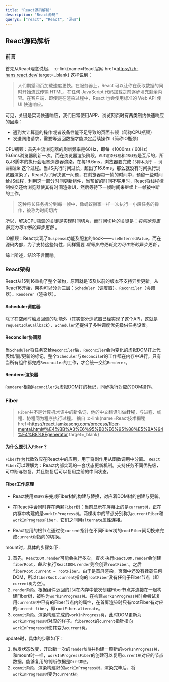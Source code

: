```yaml
---
title: "React源码解析"
description: "React源码"
querys: ["react", "React", "源码"]
---
```


## React源码解析

### 前言

首先从React理念说起， :c-link{name=React官网 href=https://zh-hans.react.dev/ target=\_blank} 这样说到：

> 人们期望网页加载速度更快。在服务器上，React 可以让你在获取数据的同时开始流式传输 HTML，在任何 JavaScript 代码加载之前逐步填充剩余内容。在客户端，即使是在渲染过程中，React 也会使用标准的 Web API 使 UI 快速响应。

可见，关键是实现快速响应，我们日常使用APP、浏览网页时有两类制约快速响应的因素：

- 遇到大计算量的操作或者设备性能不足导致的页面卡顿（简称CPU瓶颈）
- 发送网络请求，需要等返回数据才能决定后续操作（简称IO瓶颈）

CPU瓶颈：首先主流浏览器的刷新频率是60Hz，即每（1000ms / 60Hz）16.6ms浏览器刷新一次。而在浏览器渲染阶段，`GUI渲染线程`和`JS线程`是互斥的，所以JS脚本的执行会阻塞浏览器渲染。在每16.6ms，浏览器要完成 `JS脚本执行 - 浏览器渲染` 这个过程。当JS执行时间过长，超出了16.6ms，那么就没有时间执行浏览器渲染了，React为了解决这一问题，在浏览器每一帧的时间中，预留一些时间给JS线程，利用这一部分时间更新组件，当预留的时间不够用时，React将线程控制权交还给浏览器使其有时间渲染UI，然后等待下一帧时间来继续上一帧被中断的工作。

> 这种将长任务拆分到每一帧中，像蚂蚁搬家一样一次执行一小段任务的操作，被称为时间切片

所以，解决CPU瓶颈的关键是实现时间切片，而时间切片的关键是：_将同步的更新变为可中断的异步更新_ 。

IO瓶颈：React实现了`Suspense`功能及配套的hook——`useDeferredValue`。而在源码内部，为了支持这些特性，同样需要 _将同步的更新变为可中断的异步更新_ 。

综上所述，结论不言而喻。

### React架构

React从15到16重构了整个架构，原因就是15及以前的版本不支持异步更新。从React16开始，架构可以分为三层：`Scheduler`（调度器）、`Reconciler`（协调器）、`Renderer`（渲染器）。

#### Scheduler调度器

除了在空闲时触发回调的功能外（其实部分浏览器已经实现了这个API，这就是`requestIdleCallback`），`Scheduler`还提供了多种调度优先级供任务设置。

#### Reconciler协调器

当`Scheduler`将任务交给`Reconciler`后，`Reconciler`会为变化的虚拟DOM打上代表增/删/更新的标记，整个`Scheduler`与`Reconcile`r的工作都在内存中进行。只有当所有组件都完成`Reconciler`的工作，才会统一交给`Renderer`。

#### Renderer渲染器

`Renderer`根据`Reconciler`为虚拟DOM打的标记，同步执行对应的DOM操作。

### Fiber

> `Fiber`并不是计算机术语中的新名词，他的中文翻译叫做**纤程**，与进程、线程、协程同为程序执行过程。
> 摘自 :c-link{name=React技术揭秘 href=https://react.iamkasong.com/process/fiber-mental.html#%E4%BB%A3%E6%95%B0%E6%95%88%E5%BA%94%E4%B8%8Egenerator target=\_blank}

#### 为什么要引入`Fiber`？

`Fiber`作为代数效应在React中的应用，用于将副作用从函数调用中分离。
`React Fiber`可以理解为：React内部实现的一套状态更新机制。支持任务不同优先级，可中断与恢复，并且恢复后可以复用之前的中间状态。

#### Fiber工作原理

- React使用`双缓存`来完成Fiber树的构建与替换，对应着DOM树的创建与更新。

- 在React中会同时存在两颗`Fiber`树：当前显示在屏幕上的是`current树`，正在内存中构建的是`workInProgress树`。两棵树中的节点分别称为`currentFiber`和`workInProgressFiber`，它们之间用`alternate`属性连接。

- React应用的根节点通过使`current`指针在不同Fiber树的`rootFiber`间切换来完成`current树`指向的切换。

mount时，具体的步骤如下:

1. 首先，`ReactDOM.render`可能会执行多次，_首次_ 执行`ReactDOM.render`会创建`fiberRoot`，_每次_ 执行`ReactDOM.render`则会创建`rootFiber`。之后`fiberRoot.current = rootFiber`。由于是首屏渲染，页面中还没有挂载任何DOM，所以`fiberRoot.current`指向的`rootFiber`没有任何子Fiber节点（即`current树`为空）。
2. `render阶段`。根据组件返回的`JSX`在内存中依次创建Fiber节点并连接在一起构建Fiber树，被称为`workInProgress树`。在构建`workInProgress树`时会尝试复用`current树`中已有的Fiber节点内的属性，在首屏渲染时只有rootFiber有对应的`current fiber`，即`rootFiber.alternate`。
3. `commit阶段`。渲染构建完成的`workInProgress树`，此时DOM更新为`workInProgress树`对应的样子。`fiberRoot`的`current`指针指向`workInProgress树`使其变为`current树`。

update时，具体的步骤如下：

1. 触发状态改变，开启新一次的`render阶段`并构建一颗新的`workInProgress树`，和mount时一样，`workInProgressFiber`的创建可以复用`current树`对应的节点数据。能够复用的判断依据是`Diff算法`。
2. `commit阶段`，渲染构建好的`workInProgress树`，渲染完毕后，将`workInProgress树`变为`current树`。
